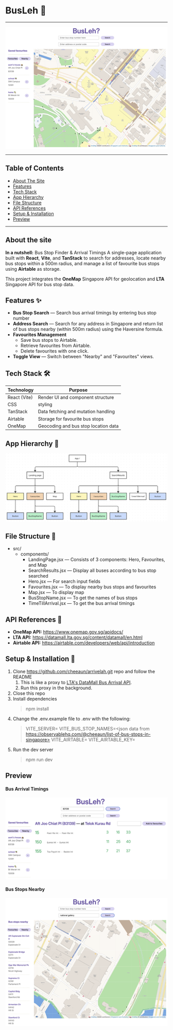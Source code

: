 # BusLeh 🚌

---

![BusLeh landing page](assets/landing-page.png)

---

## Table of Contents

- [About The Site](https://github.com/chickenONsteak/project-2-bus_timing?tab=readme-ov-file#about-the-site)
- [Features](https://github.com/chickenONsteak/project-2-bus_timing?tab=readme-ov-file#features-)
- [Tech Stack](https://github.com/chickenONsteak/project-2-bus_timing?tab=readme-ov-file#tech-stack-)
- [App Hierarchy](https://github.com/chickenONsteak/project-2-bus_timing?tab=readme-ov-file#app-hierarchy-)
- [File Structure](https://github.com/chickenONsteak/project-2-bus_timing?tab=readme-ov-file#file-structure-)
- [API References](https://github.com/chickenONsteak/project-2-bus_timing?tab=readme-ov-file#api-references-)
- [Setup & Installation](https://github.com/chickenONsteak/project-2-bus_timing?tab=readme-ov-file#setup--installation-)
- [Preview](https://github.com/chickenONsteak/project-2-bus_timing?tab=readme-ov-file#preview)

---

## About the site

**In a nutshell:** Bus Stop Finder & Arrival Timings
A single-page application built with **React**, **Vite**, and **TanStack** to search for addresses, locate nearby bus stops within a 500m radius, and manage a list of favourite bus stops using **Airtable** as storage.

This project integrates the **OneMap** Singapore API for geolocation and **LTA** Singapore API for bus stop data.

## Features ✨

- **Bus Stop Search** — Search bus arrival timings by entering bus stop number
- **Address Search** — Search for any address in Singapore and return list of bus stops nearby (within 500m radius) using the Haversine formula.
- **Favourites Management**
  - Save bus stops to Airtable.
  - Retrieve favourites from Airtable.
  - Delete favourites with one click.
- **Toggle View** — Switch between "Nearby" and "Favourites" views.

## Tech Stack 🛠

| Technology   | Purpose                              |
| ------------ | ------------------------------------ |
| React (Vite) | Render UI and component structure    |
| CSS          | styling                              |
| TanStack     | Data fetching and mutation handling  |
| Airtable     | Storage for favourite bus stops      |
| OneMap       | Geocoding and bus stop location data |

## App Hierarchy 🪾

![app hierarchy](./assets/app-hierarchy.png)

## File Structure 📂

- src/
  - components/
    - LandingPage.jsx — Consists of 3 components: Hero, Favourites, and Map
    - SearchResults.jsx — Display all buses according to bus stop searched
    - Hero.jsx — For search input fields
    - Favourites.jsx — To display nearby bus stops and favourites
    - Map.jsx — To display map
    - BusStopName.jsx — To get the names of bus stops
    - TimeTillArrival.jsx — To get the bus arrival timings

## API References 📜

- **OneMap API:** https://www.onemap.gov.sg/apidocs/
- **LTA API:** https://datamall.lta.gov.sg/content/datamall/en.html
- **Airtable API:** https://airtable.com/developers/web/api/introduction

## Setup & Installation 🚀

1. Clone https://github.com/cheeaun/arrivelah.git repo and follow the README
   1. This is like a proxy to [LTA's DataMall Bus Arrival API](https://datamall.lta.gov.sg/content/datamall/en.html).
   2. Run this proxy in the background.
2. Close this repo
3. Install dependencies
   > npm install
4. Change the .env.example file to .env with the following:
   > VITE_SERVER=<your Vite proxy server>
   > VITE_BUS_STOP_NAMES=<json data from https://observablehq.com/@cheeaun/list-of-bus-stops-in-singapore>
   > VITE_AIRTABLE=<your Airtable key>
   > VITE_AIRTABLE_KEY=<your Airtable API endpoint>
5. Run the dev server
   > npm run dev

## Preview

#### Bus Arrival Timings

![bus arrival timings](./assets/bus-arrival.png)

#### Bus Stops Nearby

![bus stops nearby](./assets/nearby-bus-stops.png)
